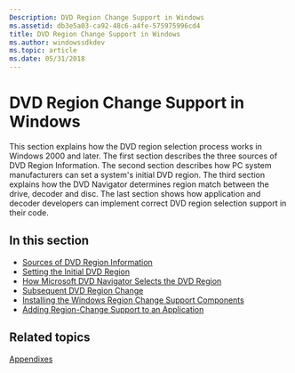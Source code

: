 ```yaml
---
Description: DVD Region Change Support in Windows
ms.assetid: db3e5a03-ca92-48c6-a4fe-575975996cd4
title: DVD Region Change Support in Windows
ms.author: windowssdkdev
ms.topic: article
ms.date: 05/31/2018
---
```


# DVD Region Change Support in Windows

This section explains how the DVD region selection process works in Windows 2000 and later. The first section describes the three sources of DVD Region Information. The second section describes how PC system manufacturers can set a system's initial DVD region. The third section explains how the DVD Navigator determines region match between the drive, decoder and disc. The last section shows how application and decoder developers can implement correct DVD region selection support in their code.

## In this section

-   [Sources of DVD Region Information](sources-of-dvd-region-information.md)
-   [Setting the Initial DVD Region](setting-the-initial-dvd-region-in-windows-98-and-windows-2000.md)
-   [How Microsoft DVD Navigator Selects the DVD Region](how-microsoft-dvd-navigator-selects-the-dvd-region.md)
-   [Subsequent DVD Region Change](subsequent-dvd-region-change.md)
-   [Installing the Windows Region Change Support Components](installing-the-windows-region-change-support-components.md)
-   [Adding Region-Change Support to an Application](adding-region-change-support-to-an-application.md)

## Related topics

<dl> <dt>

[Appendixes](appendixes.md)
</dt> </dl>

 

 



